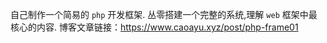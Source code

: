 自己制作一个简易的 `php` 开发框架.
丛零搭建一个完整的系统,理解 `web` 框架中最核心的内容.
博客文章链接：https://www.caoayu.xyz/post/php-frame01